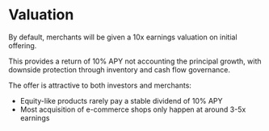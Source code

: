 # Valuation

By default, merchants will be given a 10x earnings valuation on initial offering.

This provides a return of 10% APY not accounting the principal growth, with downside protection through inventory and cash flow governance.&#x20;

The offer is attractive to both investors and merchants:

* Equity-like products rarely pay a stable dividend of 10% APY
* Most acquisition of e-commerce shops only happen at around 3-5x earnings

